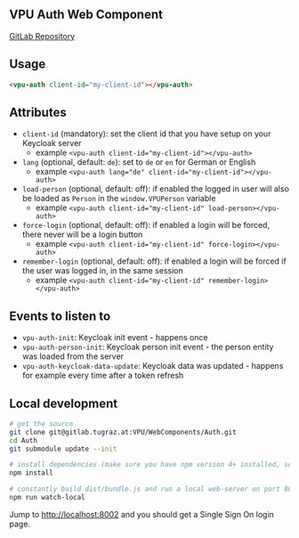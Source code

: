 ## VPU Auth Web Component

[GitLab Repository](https://gitlab.tugraz.at/VPU/WebComponents/Auth)

## Usage

```html
<vpu-auth client-id="my-client-id"></vpu-auth>
```

## Attributes

- `client-id` (mandatory): set the client id that you have setup on your Keycloak server
    - example `<vpu-auth client-id="my-client-id"></vpu-auth>`
- `lang` (optional, default: `de`): set to `de` or `en` for German or English
    - example `<vpu-auth lang="de" client-id="my-client-id"></vpu-auth>`
- `load-person` (optional, default: off): if enabled the logged in user will also be loaded as `Person`
   in the `window.VPUPerson` variable
    - example `<vpu-auth client-id="my-client-id" load-person></vpu-auth>`
- `force-login` (optional, default: off): if enabled a login will be forced, there never will be a login button
    - example `<vpu-auth client-id="my-client-id" force-login></vpu-auth>`
- `remember-login` (optional, default: off): if enabled a login will be forced if the user was logged in, in the same session
    - example `<vpu-auth client-id="my-client-id" remember-login></vpu-auth>`

## Events to listen to

- `vpu-auth-init`: Keycloak init event - happens once
- `vpu-auth-person-init`: Keycloak person init event - the person entity was loaded from the server
- `vpu-auth-keycloak-data-update`: Keycloak data was updated - happens for example every time after a token refresh

## Local development

```bash
# get the source
git clone git@gitlab.tugraz.at:VPU/WebComponents/Auth.git
cd Auth
git submodule update --init

# install dependencies (make sure you have npm version 4+ installed, so symlinks to the git submodules are created automatically)
npm install

# constantly build dist/bundle.js and run a local web-server on port 8002 
npm run watch-local
```

Jump to <http://localhost:8002> and you should get a Single Sign On login page.
